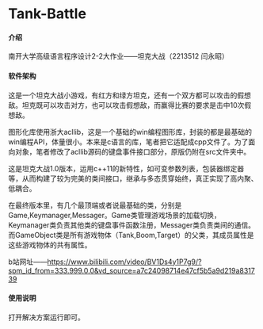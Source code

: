 # Tank-Battle

#### 介绍
南开大学高级语言程序设计2-2大作业——坦克大战（2213512 闫永昭）

#### 软件架构
这是一个坦克大战小游戏，有红方和绿方坦克，还有一个双方都可以攻击的假想敌。坦克既可以攻击对方，也可以攻击假想敌，而赢得比赛的要求是击中10次假想敌。  

图形化库使用浙大acllib，这是一个基础的win编程图形库，封装的都是最基础的win编程API，体量很小。本来是c语言的库，笔者把它适配成cpp文件了。为了面向对象，笔者修改了acllib源码的键盘事件接口部分，原版仍附在src文件夹中。  

这是坦克大战1.0版本，运用c++11的新特性，如可变参数列表，包装器绑定器等，从而构建了较为完美的类间接口，继承与多态贯穿始终，真正实现了高内聚、低耦合。  

在最终版本里，有几个最顶端或者说最基础的类，分别是Game,Keymanager,Messager。Game类管理游戏场景的加载切换，Keymanager类负责其他类的键盘事件函数注册，Messager类负责类间的通信。而GameObject类是所有游戏物体（Tank,Boom,Target）的父类，其成员属性是这些游戏物体的共有属性。  

b站网址——https://www.bilibili.com/video/BV1Ds4y1P7g9/?spm_id_from=333.999.0.0&vd_source=a7c24098714e47cf5b5a9d219a831739

#### 使用说明

打开解决方案运行即可。
